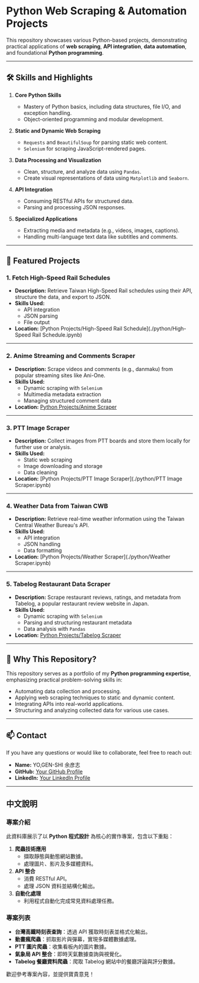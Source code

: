 # Python Web Scraping & Automation Projects

This repository showcases various Python-based projects, demonstrating practical applications of **web scraping**, **API integration**, **data automation**, and foundational **Python programming**.

---

## 🛠️ Skills and Highlights

1. **Core Python Skills**
   - Mastery of Python basics, including data structures, file I/O, and exception handling.
   - Object-oriented programming and modular development.
   
2. **Static and Dynamic Web Scraping**
   - `Requests` and `BeautifulSoup` for parsing static web content.
   - `Selenium` for scraping JavaScript-rendered pages.

3. **Data Processing and Visualization**
   - Clean, structure, and analyze data using `Pandas`.
   - Create visual representations of data using `Matplotlib` and `Seaborn`.

4. **API Integration**
   - Consuming RESTful APIs for structured data.
   - Parsing and processing JSON responses.

5. **Specialized Applications**
   - Extracting media and metadata (e.g., videos, images, captions).
   - Handling multi-language text data like subtitles and comments.

---

## 📂 Featured Projects

### **1. Fetch High-Speed Rail Schedules**
- **Description:** Retrieve Taiwan High-Speed Rail schedules using their API, structure the data, and export to JSON.
- **Skills Used:**
  - API integration
  - JSON parsing
  - File output
- **Location:** [Python Projects/High-Speed Rail Schedule](./python/High-Speed Rail Schedule.ipynb)

---

### **2. Anime Streaming and Comments Scraper**
- **Description:** Scrape videos and comments (e.g., danmaku) from popular streaming sites like Ani-One.
- **Skills Used:**
  - Dynamic scraping with `Selenium`
  - Multimedia metadata extraction
  - Managing structured comment data
- **Location:** [Python Projects/Anime Scraper](./python/)

---

### **3. PTT Image Scraper**
- **Description:** Collect images from PTT boards and store them locally for further use or analysis.
- **Skills Used:**
  - Static web scraping
  - Image downloading and storage
  - Data cleaning
- **Location:** [Python Projects/PTT Image Scraper](./python/PTT Image Scraper.ipynb)

---

### **4. Weather Data from Taiwan CWB**
- **Description:** Retrieve real-time weather information using the Taiwan Central Weather Bureau's API.
- **Skills Used:**
  - API integration
  - JSON handling
  - Data formatting
- **Location:** [Python Projects/Weather Scraper](./python/Weather Scraper.ipynb)

---

### **5. Tabelog Restaurant Data Scraper**
- **Description:** Scrape restaurant reviews, ratings, and metadata from Tabelog, a popular restaurant review website in Japan.
- **Skills Used:**
  - Dynamic scraping with `Selenium`
  - Parsing and structuring restaurant metadata
  - Data analysis with `Pandas`
- **Location:** [Python Projects/Tabelog Scraper](./python/)

---

## 🌟 Why This Repository?
This repository serves as a portfolio of my **Python programming expertise**, emphasizing practical problem-solving skills in:
- Automating data collection and processing.
- Applying web scraping techniques to static and dynamic content.
- Integrating APIs into real-world applications.
- Structuring and analyzing collected data for various use cases.

---

## 📫 Contact
If you have any questions or would like to collaborate, feel free to reach out:
- **Name:** YO,GEN-SHI 余彦志
- **GitHub:** [Your GitHub Profile](https://github.com/YUHRTM)
- **LinkedIn:** [Your LinkedIn Profile](https://linkedin.com/in/YUHRTM)

---

## 中文說明

### 專案介紹
此資料庫展示了以 **Python 程式設計** 為核心的實作專案，包含以下重點：
1. **爬蟲技術應用**
    - 擷取靜態與動態網站數據。
    - 處理圖片、影片及多媒體資料。
2. **API 整合**
    - 消費 RESTful API。
    - 處理 JSON 資料並結構化輸出。
3. **自動化處理**
    - 利用程式自動化完成常見資料處理任務。

### 專案列表
- **台灣高鐵時刻表查詢**：透過 API 獲取時刻表並格式化輸出。
- **動畫瘋爬蟲**：抓取影片與彈幕，實現多媒體數據處理。
- **PTT 圖片爬蟲**：收集看板內的圖片數據。
- **氣象局 API 整合**：即時天氣數據查詢與視覺化。
- **Tabelog 餐廳資料爬蟲**：爬取 Tabelog 網站中的餐廳評論與評分數據。

歡迎參考專案內容，並提供寶貴意見！

